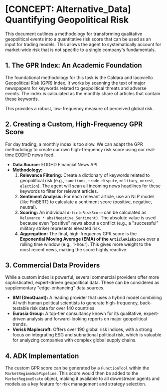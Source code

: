 # [CONCEPT: Alternative_Data] Quantifying Geopolitical Risk

This document outlines a methodology for transforming qualitative geopolitical events into a quantitative risk score that can be used as an input for trading models. This allows the agent to systematically account for market-wide risk that is not specific to a single company's fundamentals.

## 1. The GPR Index: An Academic Foundation

The foundational methodology for this task is the Caldara and Iacoviello Geopolitical Risk (GPR) Index. It works by scanning the text of major newspapers for keywords related to geopolitical threats and adverse events. The index is calculated as the monthly share of articles that contain these keywords.

This provides a robust, low-frequency measure of perceived global risk.

## 2. Creating a Custom, High-Frequency GPR Score

For day trading, a monthly index is too slow. We can adapt the GPR methodology to create our own high-frequency risk score using our real-time EODHD news feed.

- **Data Source:** EODHD Financial News API.
- **Methodology:**
    1. **Relevance Filtering:** Create a dictionary of keywords related to geopolitical risk (e.g., `sanctions`, `trade dispute`, `military`, `unrest`, `election`). The agent will scan all incoming news headlines for these keywords to filter for relevant articles.
    2. **Sentiment Analysis:** For each relevant article, use an NLP model (like FinBERT) to calculate a sentiment score (positive, negative, neutral).
    3. **Scoring:** An individual `ArticleRiskScore` can be calculated as `Relevance * abs(Negative_Sentiment)`. The absolute value is used because even "positive" news about a conflict (e.g., a "successful" military strike) represents elevated risk.
    4. **Aggregation:** The final, high-frequency GPR score is the **Exponential Moving Average (EMA) of the `ArticleRiskScore`** over a rolling time window (e.g., 1-hour). This gives more weight to the most recent news, making the score highly reactive.

## 3. Commercial Data Providers

While a custom index is powerful, several commercial providers offer more sophisticated, expert-driven geopolitical data. These can be considered as supplementary "edge-enhancing" data sources.

- **BMI (GeoQuant):** A leading provider that uses a hybrid model combining AI with human political scientists to generate high-frequency, back-testable risk data for over 140 countries.
- **Eurasia Group:** A top-tier consultancy known for its qualitative, expert-driven analysis and forward-looking reports on major geopolitical trends.
- **Verisk Maplecroft:** Offers over 190 global risk indices, with a strong focus on integrating ESG and subnational political risk, which is valuable for analyzing companies with complex global supply chains.

## 4. ADK Implementation

The custom GPR score can be generated by a `FunctionTool` within the `MarketRegimeSubPipeline`. This score would then be added to the `MarketRegimeState` object, making it available to all downstream agents and models as a key feature for risk management and strategy selection.

